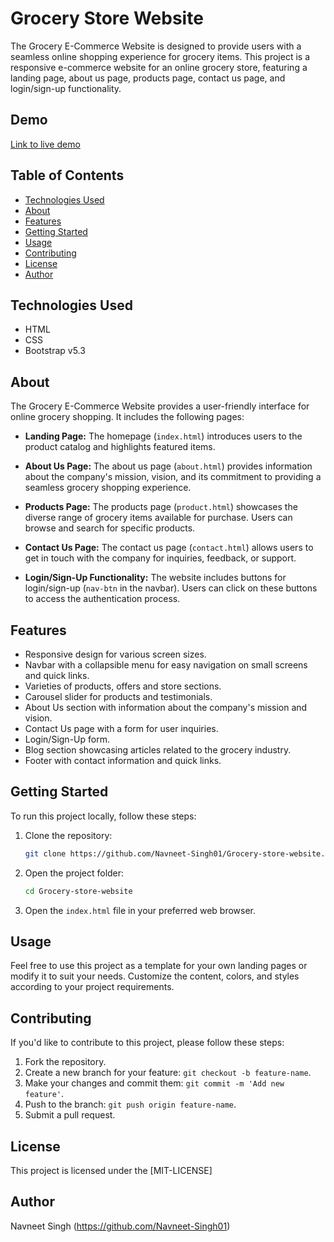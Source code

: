 # Grocery Store Website

The Grocery E-Commerce Website is designed to provide users with a seamless online shopping experience for grocery items. This project is a responsive e-commerce website for an online grocery store, featuring a landing page, about us page, products page, contact us page, and login/sign-up functionality.

## Demo

[Link to live demo](https://navneet-singh01.github.io/Grocery-store-website/)

## Table of Contents

- [Technologies Used](#technologies-used)
- [About](#about)
- [Features](#features)
- [Getting Started](#getting-started)
- [Usage](#usage)
- [Contributing](#contributing)
- [License](#license)
- [Author](#author)

## Technologies Used

- HTML
- CSS
- Bootstrap v5.3

## About

The Grocery E-Commerce Website provides a user-friendly interface for online grocery shopping. It includes the following pages:

- **Landing Page:** The homepage (`index.html`) introduces users to the product catalog and highlights featured items.

- **About Us Page:** The about us page (`about.html`) provides information about the company's mission, vision, and its commitment to providing a seamless grocery shopping experience.

- **Products Page:** The products page (`product.html`) showcases the diverse range of grocery items available for purchase. Users can browse and search for specific products.

- **Contact Us Page:** The contact us page (`contact.html`) allows users to get in touch with the company for inquiries, feedback, or support.

- **Login/Sign-Up Functionality:** The website includes buttons for login/sign-up (`nav-btn` in the navbar). Users can click on these buttons to access the authentication process.

## Features

- Responsive design for various screen sizes.
- Navbar with a collapsible menu for easy navigation on small screens and quick links.
- Varieties of products, offers and store sections.
- Carousel slider for products and testimonials. 
- About Us section with information about the company's mission and vision.
- Contact Us page with a form for user inquiries.
- Login/Sign-Up form.
- Blog section showcasing articles related to the grocery industry.
- Footer with contact information and quick links.


## Getting Started

To run this project locally, follow these steps:

1. Clone the repository:

   ```bash
   git clone https://github.com/Navneet-Singh01/Grocery-store-website.git

2. Open the project folder:

   ```bash
   cd Grocery-store-website

3. Open the `index.html` file in your preferred web browser.

## Usage

Feel free to use this project as a template for your own landing pages or modify it to suit your needs. Customize the content, colors, and styles according to your project requirements.

## Contributing

If you'd like to contribute to this project, please follow these steps:

1. Fork the repository.
2. Create a new branch for your feature: `git checkout -b feature-name`.
3. Make your changes and commit them: `git commit -m 'Add new feature'`.
4. Push to the branch: `git push origin feature-name`.
5. Submit a pull request.

## License
   
This project is licensed under the [MIT-LICENSE]

## Author

Navneet Singh (https://github.com/Navneet-Singh01)